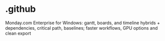 # .github
Monday.com Enterprise for Windows: gantt, boards, and timeline hybrids + dependencies, critical path, baselines; faster workflows, GPU options and clean export
